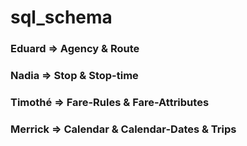 # sql_schema
### Eduard => Agency & Route
### Nadia => Stop & Stop-time
### Timothé => Fare-Rules & Fare-Attributes
### Merrick => Calendar & Calendar-Dates & Trips
